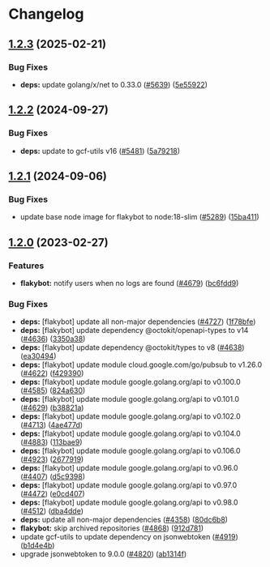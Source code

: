 # Changelog

## [1.2.3](https://github.com/googleapis/repo-automation-bots/compare/flakybot-v1.2.2...flakybot-v1.2.3) (2025-02-21)


### Bug Fixes

* **deps:** update golang/x/net to 0.33.0 ([#5639](https://github.com/googleapis/repo-automation-bots/issues/5639)) ([5e55922](https://github.com/googleapis/repo-automation-bots/commit/5e5592231d83bd3de0fda18070dadc1aa4722bf0))

## [1.2.2](https://github.com/googleapis/repo-automation-bots/compare/flakybot-v1.2.1...flakybot-v1.2.2) (2024-09-27)


### Bug Fixes

* **deps:** update to gcf-utils v16 ([#5481](https://github.com/googleapis/repo-automation-bots/issues/5481)) ([5a79218](https://github.com/googleapis/repo-automation-bots/commit/5a792185c8a27ef673f8667951539cb258ac40c7))

## [1.2.1](https://github.com/googleapis/repo-automation-bots/compare/flakybot-v1.2.0...flakybot-v1.2.1) (2024-09-06)


### Bug Fixes

* update base node image for flakybot to node:18-slim ([#5289](https://github.com/googleapis/repo-automation-bots/issues/5289)) ([15ba411](https://github.com/googleapis/repo-automation-bots/commit/15ba411cb15d89a32bc8fde20ba782248779e778))

## [1.2.0](https://github.com/googleapis/repo-automation-bots/compare/flakybot-1.1.0...flakybot-v1.2.0) (2023-02-27)


### Features

* **flakybot:** notify users when no logs are found ([#4679](https://github.com/googleapis/repo-automation-bots/issues/4679)) ([bc6fdd9](https://github.com/googleapis/repo-automation-bots/commit/bc6fdd9089f1a2eca943660ed377cf0aeb079113))


### Bug Fixes

* **deps:** [flakybot] update all non-major dependencies ([#4727](https://github.com/googleapis/repo-automation-bots/issues/4727)) ([1f78bfe](https://github.com/googleapis/repo-automation-bots/commit/1f78bfee14df85674b467bc6ed8f5a94683eb8e0))
* **deps:** [flakybot] update dependency @octokit/openapi-types to v14 ([#4636](https://github.com/googleapis/repo-automation-bots/issues/4636)) ([3350a38](https://github.com/googleapis/repo-automation-bots/commit/3350a38a6720545374231770353a663dd4eb71b0))
* **deps:** [flakybot] update dependency @octokit/types to v8 ([#4638](https://github.com/googleapis/repo-automation-bots/issues/4638)) ([ea30494](https://github.com/googleapis/repo-automation-bots/commit/ea304949eb5dde07d351621d44c9ac263f497324))
* **deps:** [flakybot] update module cloud.google.com/go/pubsub to v1.26.0 ([#4622](https://github.com/googleapis/repo-automation-bots/issues/4622)) ([f429390](https://github.com/googleapis/repo-automation-bots/commit/f429390bd398e956db83870aa0c7bbff31af66de))
* **deps:** [flakybot] update module google.golang.org/api to v0.100.0 ([#4585](https://github.com/googleapis/repo-automation-bots/issues/4585)) ([824a630](https://github.com/googleapis/repo-automation-bots/commit/824a630efd673a683bc652b4da3be39a163f0cec))
* **deps:** [flakybot] update module google.golang.org/api to v0.101.0 ([#4629](https://github.com/googleapis/repo-automation-bots/issues/4629)) ([b38821a](https://github.com/googleapis/repo-automation-bots/commit/b38821a7e9a3bf171ab613647eeab8c7f14d0760))
* **deps:** [flakybot] update module google.golang.org/api to v0.102.0 ([#4713](https://github.com/googleapis/repo-automation-bots/issues/4713)) ([4ae477d](https://github.com/googleapis/repo-automation-bots/commit/4ae477dd195942d7f3e23eccce46ec71cfe1e19b))
* **deps:** [flakybot] update module google.golang.org/api to v0.104.0 ([#4883](https://github.com/googleapis/repo-automation-bots/issues/4883)) ([113bae9](https://github.com/googleapis/repo-automation-bots/commit/113bae948778c744720f1a9834dc1a82f5e2bea6))
* **deps:** [flakybot] update module google.golang.org/api to v0.106.0 ([#4923](https://github.com/googleapis/repo-automation-bots/issues/4923)) ([2677919](https://github.com/googleapis/repo-automation-bots/commit/2677919ef23ecf0990866cadf2cbaa44e1df062a))
* **deps:** [flakybot] update module google.golang.org/api to v0.96.0 ([#4407](https://github.com/googleapis/repo-automation-bots/issues/4407)) ([d5c9398](https://github.com/googleapis/repo-automation-bots/commit/d5c939803a853cbc6ae8dac7a4a76919dd721f7d))
* **deps:** [flakybot] update module google.golang.org/api to v0.97.0 ([#4472](https://github.com/googleapis/repo-automation-bots/issues/4472)) ([e0cd407](https://github.com/googleapis/repo-automation-bots/commit/e0cd40768d5eda23c47f48130e12febff0ac3ec7))
* **deps:** [flakybot] update module google.golang.org/api to v0.98.0 ([#4512](https://github.com/googleapis/repo-automation-bots/issues/4512)) ([dba4dde](https://github.com/googleapis/repo-automation-bots/commit/dba4dde8bbb6ad0f3d44be0d8f1c1a1a7ba41a2a))
* **deps:** update all non-major dependencies ([#4358](https://github.com/googleapis/repo-automation-bots/issues/4358)) ([80dc6b8](https://github.com/googleapis/repo-automation-bots/commit/80dc6b84a4a3a0824fece7dcf603f74863206ba7))
* **flakybot:** skip archived repositories ([#4868](https://github.com/googleapis/repo-automation-bots/issues/4868)) ([912d781](https://github.com/googleapis/repo-automation-bots/commit/912d7813a3406bb3bd517e85b48e9a4f0f31c60a))
* update gcf-utils to update dependency on jsonwebtoken ([#4919](https://github.com/googleapis/repo-automation-bots/issues/4919)) ([b1d4e4b](https://github.com/googleapis/repo-automation-bots/commit/b1d4e4bb9253420cfa8f8ad13f4ec3e9bb9548a3))
* upgrade jsonwebtoken to 9.0.0 ([#4820](https://github.com/googleapis/repo-automation-bots/issues/4820)) ([ab1314f](https://github.com/googleapis/repo-automation-bots/commit/ab1314f4b72a86ec90ddf785d7a939ff5877153e))
